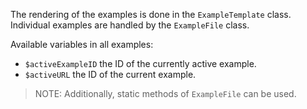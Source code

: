 The rendering of the examples is done in the `ExampleTemplate` class.
Individual examples are handled by the `ExampleFile` class.

Available variables in all examples:

- `$activeExampleID` the ID of the currently active example.
- `$activeURL` the ID of the current example.

> NOTE: Additionally, static methods of `ExampleFile` can be used.
